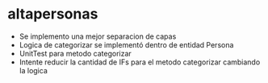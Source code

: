 # altapersonas
 - Se implemento una mejor separacion de capas
 - Logica de categorizar se implementó dentro de entidad Persona
 - UnitTest para metodo categorizar
 - Intente reducir la cantidad de IFs para el metodo categorizar cambiando la logica
 
